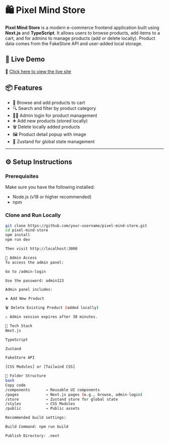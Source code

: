 # 🛍️ Pixel Mind Store

**Pixel Mind Store** is a modern e-commerce frontend application built using **Next.js** and **TypeScript**. It allows users to browse products, add items to a cart, and for admins to manage products (add or delete locally). Product data comes from the FakeStore API and user-added local storage.

## 🚀 Live Demo

🔗 [Click here to view the live site](https://app.netlify.com/projects/pixel-mind-store/)  


## 📦 Features

- 🛒 Browse and add products to cart
- 🔍 Search and filter by product category
- 🧑‍💼 Admin login for product management
- ➕ Add new products (stored locally)
- 🗑️ Delete locally added products
- 🖼️ Product detail popup with image
- 🧠 Zustand for global state management

---

## ⚙️ Setup Instructions

### Prerequisites

Make sure you have the following installed:

- Node.js (v18 or higher recommended)
- npm

### Clone and Run Locally

```bash
git clone https://github.com/your-username/pixel-mind-store.git
cd pixel-mind-store
npm install
npm run dev

Then visit http://localhost:3000

🔐 Admin Access
To access the admin panel:

Go to /admin-login

Use the password: admin123

Admin panel includes:

➕ Add New Product

🗑️ Delete Existing Product (added locally)

⚠️ Admin session expires after 30 minutes.

🧱 Tech Stack
Next.js

TypeScript

Zustand

FakeStore API

[CSS Modules] or [Tailwind CSS]

📁 Folder Structure
bash
Copy code
/components       → Reusable UI components
/pages            → Next.js pages (e.g., browse, admin-login)
/store            → Zustand store for global state
/styles           → CSS Modules
/public           → Public assets

Recommended build settings:

Build Command: npm run build

Publish Directory: .next
